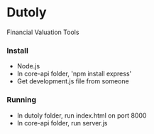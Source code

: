# Dutoly

Financial Valuation Tools

### Install
- Node.js
- In core-api folder, 'npm install express'
- Get development.js file from someone

### Running
- In dutoly folder, run index.html on port 8000
- In core-api folder, run server.js